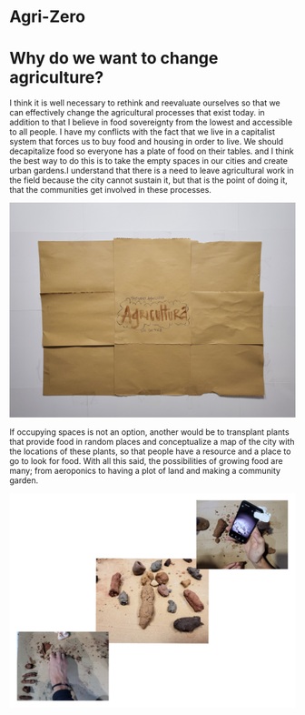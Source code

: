 
# Agri-Zero

<h1> Why do we want to change agriculture? </h1>

I think it is well necessary to rethink and reevaluate ourselves so that we can effectively change the agricultural processes that exist today. in addition to that I believe in food sovereignty from the lowest and accessible to all people. I have my conflicts with the fact that we live in a capitalist system that forces us to buy food and housing in order to live.
We should decapitalize food so everyone has a plate of food on their tables. and I think the best way to do this is to take the empty spaces in our cities and create urban gardens.I understand that there is a need to leave agricultural work in the field because the city cannot sustain it, but that is the point of doing it, that the communities get involved in these processes.

<img src= "../../images/Agricultura.jpg" alt="Photo of a Conceptual Map">

If occupying spaces is not an option, another would be to transplant plants that provide food in random places and conceptualize a map of the city with the locations of these plants, so that people have a resource and a place to go to look for food.
With all this said, the possibilities of growing food are many; from aeroponics to having a plot of land and making a community garden.

<img src= "../../images/agricultura.png" alt="Photo of a agrizero's week">